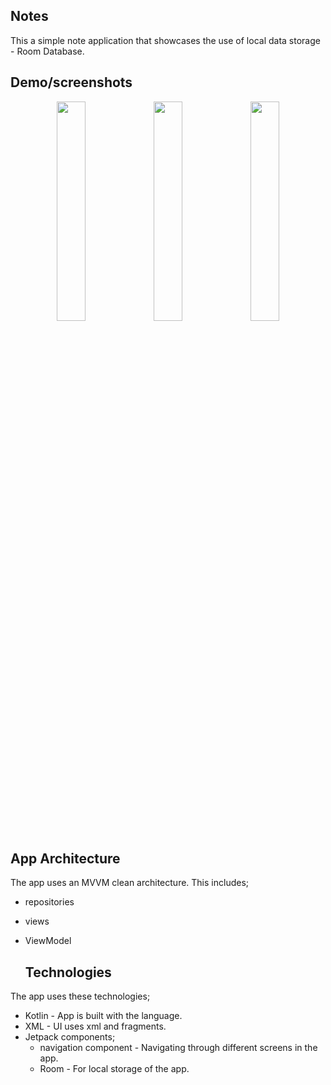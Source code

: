 ## Notes 

This a simple note application that showcases the use of local data storage - Room Database.

## Demo/screenshots

<p align="center">
<img src="https://github.com/NancyN00/NotesDB/assets/105346686/1232f584-3c55-4625-90e0-dcb34694650d" width=30% height=30% >
<img src="https://github.com/NancyN00/NotesDB/assets/105346686/02d37d0c-fb83-4cd1-996d-e6b3d2ac9ca9" width=30% height=30% >
<img src="https://github.com/NancyN00/NotesDB/assets/105346686/d6b65704-33b6-4787-b468-cccfc2bb54c9" width=30% height=30% >
</p>

## App Architecture

The app uses an MVVM clean architecture. This includes;

- repositories
- views
- ViewModel

  ## Technologies

The app uses these technologies;

- Kotlin - App is built with the language.
- XML - UI uses xml and fragments.
- Jetpack components;
  - navigation component - Navigating through different screens in the app.
  - Room - For local storage of the app.
